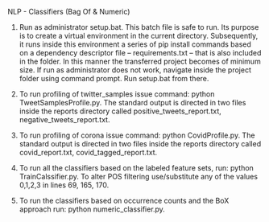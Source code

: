 NLP - Classifiers (Bag Of & Numeric)

1. Run as administrator setup.bat. This batch file is safe to run. Its purpose is to create a virtual environment in the current directory. Subsequently, it runs inside this environment a series of pip install commands based on a dependency descriptor file – requirements.txt – that is also included in the folder. In this manner the transferred project becomes of minimum size. If run as administrator does not work, navigate inside the project folder using command prompt. Run setup.bat from there.

2.	To run profiling of twitter_samples issue command: python TweetSamplesProfile.py. The standard output is directed in two files inside the reports directory called positive_tweets_report.txt, negative_tweets_report.txt.

3.	To run profiling of corona issue command: python CovidProfile.py. The standard output is directed in two files inside the reports directory called covid_report.txt, covid_tagged_report.txt.

4.	To run all the classifiers based on the labeled feature sets, run: python TrainCalssifier.py. To alter POS filtering use/substitute any of the values 0,1,2,3 in lines 69, 165, 170.

5.	To run the classifiers based on occurrence counts and the BoX approach run: python numeric_classifier.py.
